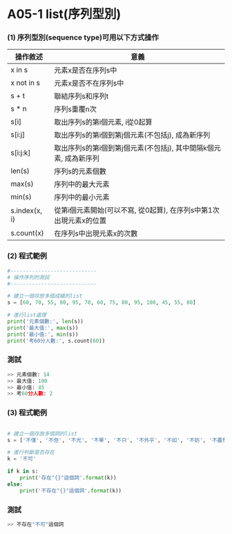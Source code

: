 # A05-1 list(序列型別)


### (1) 序列型別(sequence type)可用以下方式操作

| 操作敘述 | 意義 |
|---------|------|
| x in s | 元素x是否在序列s中 |
| x not in s | 元素x是否不在序列s中 |
| s + t | 聯結序列s和序列t |
| s * n | 序列s重覆n次 |
| s[i] | 取出序列s的第i個元素, i從0起算 |
| s[i:j] | 取出序列s的第i個到第j個元素(不包括j), 成為新序列  |
| s[i:j:k] | 取出序列s的第i個到第j個元素(不包括j), 其中間隔k個元素, 成為新序列  |
| len(s) | 序列s的元素個數 |
| max(s) | 序列中的最大元素 |
| min(s) | 序列中的最小元素 |
| s.index(x, i) | 從第i個元素開始(可以不寫, 從0起算), 在序列s中第1次出現元素x的位置 |
| s.count(x) | 在序列s中出現元素x的次數 |


### (2) 程式範例
``` python
#----------------------------
# 操作序列的測試
#----------------------------

# 建立一個存放多個成績的list
s = [60, 70, 55, 80, 95, 70, 60, 75, 80, 95, 100, 45, 55, 80]

# 進行list處理
print('元素個數:', len(s))
print('最大值:', max(s))  
print('最小值:', min(s)) 
print('考60分人數:', s.count(60)) 
```

### 測試
``` python
>> 元素個數: 14
>> 最大值: 100
>> 最小值: 45
>> 考60分人數: 2
```

### (3) 程式範例
``` python

# 建立一個存放多個詞的list
s = ['不僅', '不但', '不光', '不單', '不只', '不外乎', '不如', '不妨', '不盡然', '不得', '不怕']

# 進行判斷是否存在
k = '不可'

if k in s:
    print('存在"{}"這個詞'.format(k))
else:
    print('不存在"{}"這個詞'.format(k))
```

### 測試
``` python
>> 不存在"不可"這個詞
```
